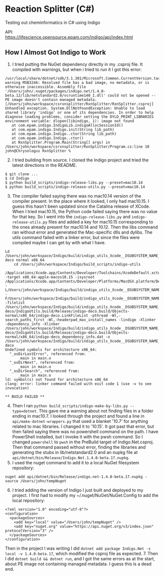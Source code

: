 # Reaction Splitter (C#)

Testing out cheminformatics in C# using Indigo  

API:  
https://lifescience.opensource.epam.com/indigo/api/index.html

## How I Almost Got Indigo to Work

1. I tried putting the NuGet dependency directly in my .csproj file. It compiled with warnings, but when i tried to run it I got this error:
```
/usr/local/share/dotnet/sdk/3.1.301/Microsoft.Common.CurrentVersion.targets(2081,5): warning MSB3246: Resolved file has a bad image, no metadata, or is otherwise inaccessible. Assembly file '/Users/john/.nuget/packages/indigo.net/1.4.0-beta.12/lib/netstandard2.0/vcruntime140_1.dll' could not be opened -- PE image doesn't contain managed metadata. [/Users/john/workspace/csrxnsplitter/RxnSplitter/RxnSplitter.csproj]
Unhandled exception. System.DllNotFoundException: Unable to load shared library 'indigo' or one of its dependencies. In order to help diagnose loading problems, consider setting the DYLD_PRINT_LIBRARIES environment variable: dlopen(libindigo, 1): image not found
   at com.epam.indigo.IndigoLib.indigoAllocSessionId()
   at com.epam.indigo.Indigo.init(String lib_path)
   at com.epam.indigo.Indigo..ctor(String lib_path)
   at com.epam.indigo.Indigo..ctor()
   at RxnSplitter.Program.Main(String[] args) in /Users/john/workspace/csrxnsplitter/RxnSplitter/Program.cs:line 10
john@Chrysologus RxnSplitter %
```
2. I tried building from source. I cloned the Indigo project and tried the latest directions in the README.
```
$ git clone ...
$ cd Indigo
$ python build_scripts/indigo-release-libs.py --preset=mac10.14
$ python build_scripts/indigo-release-utils.py --preset=mac10.14
```
3. The compiler failed saying there was no mac10.14 version of the compiler present. In the place where it looked, I only had mac10.15. I guess this hasn't been updated since the Catalina release of XCode. When I tried mac10.15, the Python code failed saying there was no value for that key. So I went into the `indigo-release-libs.py` and `indigo-release-utils.py` files and added a key for mac10.15 corresponding to the ones already present for mac10.14 and 10.12. Then the libs command ran without error and generated the Mac-specific dlls and dylibs. The utils command failed with a linker error, but since the files were compiled maybe I can get by with what I have.
```
Ld /Users/john/workspace/Indigo/build/indigo_utils_Xcode__DSUBSYSTEM_NAME_10.15/dist/Mac/10.15/lib/Release/indigo-deco normal x86_64
    cd /Users/john/workspace/Indigo/build_scripts/indigo-utils
    /Applications/Xcode.app/Contents/Developer/Toolchains/XcodeDefault.xctoolchain/usr/bin/clang -target x86_64-apple-macos10.15 -isysroot /Applications/Xcode.app/Contents/Developer/Platforms/MacOSX.platform/Developer/SDKs/MacOSX10.15.sdk -L/Users/john/workspace/Indigo/build/indigo_utils_Xcode__DSUBSYSTEM_NAME_10.15/dist/Mac/10.15/lib/Release -F/Users/john/workspace/Indigo/build/indigo_utils_Xcode__DSUBSYSTEM_NAME_10.15/dist/Mac/10.15/lib/Release -filelist /Users/john/workspace/Indigo/build/indigo_utils_Xcode__DSUBSYSTEM_NAME_10.15/indigo-deco/IndigoUtils.build/Release/indigo-deco.build/Objects-normal/x86_64/indigo-deco.LinkFileList -pthread -Wl,-search_paths_first -Wl,-headerpad_max_install_names -lindigo -Xlinker -dependency_info -Xlinker /Users/john/workspace/Indigo/build/indigo_utils_Xcode__DSUBSYSTEM_NAME_10.15/indigo-deco/IndigoUtils.build/Release/indigo-deco.build/Objects-normal/x86_64/indigo-deco_dependency_info.dat -o /Users/john/workspace/Indigo/build/indigo_utils_Xcode__DSUBSYSTEM_NAME_10.15/dist/Mac/10.15/lib/Release/indigo-deco
Undefined symbols for architecture x86_64:
  "_osDirLastError", referenced from:
      _main in main.o
  "_osDirNext", referenced from:
      _main in main.o
  "_osDirSearch", referenced from:
      _main in main.o
ld: symbol(s) not found for architecture x86_64
clang: error: linker command failed with exit code 1 (use -v to see invocation)

** BUILD FAILED **
```
4. Then I ran `python build_scripts/indigo-make-by-libs.py --type=dotnet`. This gave me a warning about not finding files in a folder ending in mac10.7. I looked through the project and found a line in `api/make-dotnet-wrappers.py` that used a blanket '10.7' for anything related to mac libraries. I changed it to '10.15'. It got past that error, but then failed saying there was no powershell command on the path. I have PowerShell installed, but I invoke it with the pwsh command. So I changed `powershell` to `pwsh` in the PreBuild target of Indigo.Net.csproj. Then that command passed without error, finding the libraries and generating the stubs in lib/netstandard2.0 and an nupkg file at `api/dotnet/bin/Release/Indigo.Net.1.4.0-beta.17.nupkg`.
5. I used the nuget command to add it to a local NuGet filesystem repository:
```
nuget add api/dotnet/bin/Release/indigo.net-1.4.0-beta.17.nupkg -source /Users/john/tempNuget
```
6. I tried adding the version of Indigo I just built and deployed to my project. I first had to modify my ~/.nuget/NuGet/NuGet.Config to add the local repository:
```
<?xml version="1.0" encoding="utf-8"?>
<configuration>
  <packageSources>
    <add key="local" value="/Users/john/tempNuget" />
    <add key="nuget.org" value="https://api.nuget.org/v3/index.json" protocolVersion="3" />
  </packageSources>
</configuration>
```
Then in the project I was writing I did `dotnet add package Indigo.Net -s local -v 1.4.0-beta.17`, which modified the csproj file as expected.
7. Then I did `dotnet build && dotnet run`, and I got the same errors as at the start, about PE image not containing managed metadata. I guess this is a dead end.
